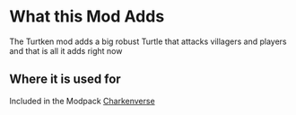 # What this Mod Adds
The Turtken mod adds a big robust Turtle that attacks villagers and players and that is all it adds right now
## Where it is used for
Included in the Modpack [Charkenverse](https://modrinth.com/modpack/the-charkenverse)
